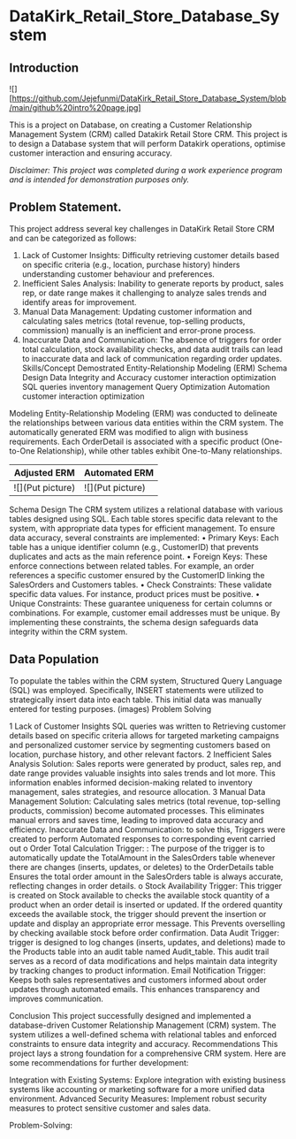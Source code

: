 # DataKirk_Retail_Store_Database_System
## Introduction 
![][https://github.com/Jejefunmi/DataKirk_Retail_Store_Database_System/blob/main/github%20intro%20page.jpg]

This is a project on Database, on creating a Customer Relationship Management System (CRM) called Datakirk Retail Store CRM. This project is to design a Database system that will perform Datakirk operations, optimise customer interaction and ensuring accuracy.

 *Disclaimer: This project was completed during a work experience program and is intended for demonstration purposes only.*

## Problem Statement.
This project address several key challenges in  DataKirk Retail Store CRM and can be categorized as follows:
1. Lack of Customer Insights:
Difficulty retrieving customer details based on specific criteria (e.g., location, purchase history) hinders understanding customer behaviour and preferences.
2. Inefficient Sales Analysis:
Inability to generate reports by product, sales rep, or date range makes it challenging to analyze sales trends and identify areas for improvement.
3. Manual Data Management:
Updating customer information and calculating sales metrics (total revenue, top-selling products, 
commission) manually is an inefficient and error-prone process.
4. Inaccurate Data and Communication:
The absence of triggers for order total calculation, stock availability checks, and data audit trails can lead to inaccurate data and lack of communication regarding order updates.
Skills/Concept Demostrated
Entity-Relationship Modeling (ERM)
Schema Design
Data Integrity and Accuracy
customer interaction optimization
 SQL queries
inventory management
Query Optimization
Automation
customer interaction optimization


Modeling
Entity-Relationship Modeling (ERM) was conducted to delineate the relationships between various data entities within the CRM system. The automatically generated ERM was modified to align with business requirements. Each OrderDetail is associated with a specific product (One-to-One Relationship), while other tables exhibit One-to-Many relationships.


Adjusted ERM		|	Automated ERM
:-----------------------------: |:--------------------------------
![](Put picture)		 |	![](Put picture)

Schema Design
The CRM system utilizes a relational database with various tables designed using SQL. Each table stores specific data relevant to the system, with appropriate data types for efficient management.
To ensure data accuracy, several constraints are implemented:
•	Primary Keys: Each table has a unique identifier column (e.g., CustomerID) that prevents duplicates and acts as the main reference point.
•	Foreign Keys: These enforce connections between related tables. For example, an order references a specific customer ensured by the CustomerID linking the SalesOrders and Customers tables.
•	Check Constraints: These validate specific data values. For instance, product prices must be positive.
•	Unique Constraints: These guarantee uniqueness for certain columns or combinations. For example, customer email addresses must be unique.
By implementing these constraints, the schema design safeguards data integrity within the CRM system.
## Data Population
To populate the tables within the CRM system, Structured Query Language (SQL) was employed. Specifically, INSERT statements were utilized to strategically insert data into each table. This initial data was manually entered for testing purposes. (images)
Problem Solving


 1	Lack of Customer Insights
SQL queries was written to Retrieving customer details based on specific criteria allows for targeted marketing campaigns and personalized customer service by segmenting customers based on location, purchase history, and other relevant factors. 
2	Inefficient Sales Analysis
Solution: Sales reports were generated by product, sales rep, and date range provides valuable insights into sales trends and lot more. This information enables informed decision-making related to inventory management, sales strategies, and resource allocation.
3	Manual Data Management
Solution: Calculating sales metrics (total revenue, top-selling products, commission) become automated processes. This eliminates manual errors and saves time, leading to improved data accuracy and efficiency.
Inaccurate Data and Communication: to solve this, Triggers were created to perform Automated responses to corresponding event carried out
o	Order Total Calculation Trigger: : The purpose of the trigger is to automatically update the TotalAmount  in the SalesOrders table whenever there are changes (inserts, updates, or deletes) to the OrderDetails table Ensures the total order amount in the SalesOrders table is always accurate, reflecting changes in order details.
o	Stock Availability Trigger: This trigger is created on Stock available to checks the available stock quantity of a product when an order detail is inserted or updated. If the ordered quantity exceeds the available stock, the trigger should prevent the insertion or update and display an appropriate error message. This  Prevents overselling by checking available stock before order confirmation. 
Data Audit Trigger: trigger is designed to log changes (inserts, updates, and deletions) made to the Products table into an audit table named Audit_table. This audit trail serves as a record of data modifications and helps maintain data integrity by tracking changes to product information.
Email Notification Trigger: Keeps both sales representatives and customers informed about order updates through automated emails. This enhances transparency and improves communication.



Conclusion
This project successfully designed and implemented a database-driven Customer Relationship Management (CRM) system. The system utilizes a well-defined schema with relational tables and enforced constraints to ensure data integrity and accuracy.
Recommendations
This project lays a strong foundation for a comprehensive CRM system. Here are some recommendations for further development:

Integration with Existing Systems: Explore integration with existing business systems like accounting or marketing software for a more unified data environment.
Advanced Security Measures: Implement robust security measures to protect sensitive customer and sales data.









Problem-Solving:



[def]: https://raw.githubusercontent.com/Jejefunmi/DataKirk_Retail_Store_Database_System/main/github%20intro%20page.webp